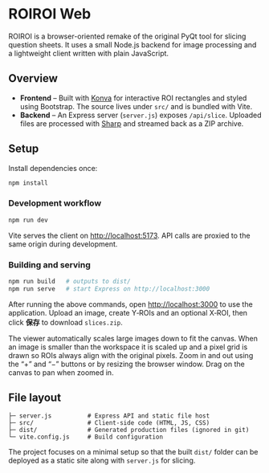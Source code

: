 # ROIROI Web

ROIROI is a browser-oriented remake of the original PyQt tool for slicing question sheets.  It uses a small Node.js backend for image processing and a lightweight client written with plain JavaScript.

## Overview

* **Frontend** – Built with [Konva](https://konvajs.org/) for interactive ROI rectangles and styled using Bootstrap.  The source lives under `src/` and is bundled with Vite.
* **Backend** – An Express server (`server.js`) exposes `/api/slice`.  Uploaded files are processed with [Sharp](https://sharp.pixelplumbing.com/) and streamed back as a ZIP archive.

## Setup

Install dependencies once:

```bash
npm install
```

### Development workflow

```bash
npm run dev
```

Vite serves the client on <http://localhost:5173>.  API calls are proxied to the same origin during development.

### Building and serving

```bash
npm run build   # outputs to dist/
npm run serve   # start Express on http://localhost:3000
```

After running the above commands, open <http://localhost:3000> to use the application.  Upload an image, create Y‑ROIs and an optional X‑ROI, then click **保存** to download `slices.zip`.

The viewer automatically scales large images down to fit the canvas. When an
image is smaller than the workspace it is scaled up and a pixel grid is drawn so
ROIs always align with the original pixels.  Zoom in and out using the “+” and
“−” buttons or by resizing the browser window.
Drag on the canvas to pan when zoomed in.

## File layout

```
├─ server.js          # Express API and static file host
├─ src/               # Client-side code (HTML, JS, CSS)
├─ dist/              # Generated production files (ignored in git)
└─ vite.config.js     # Build configuration
```

The project focuses on a minimal setup so that the built `dist/` folder can be deployed as a static site along with `server.js` for slicing.

